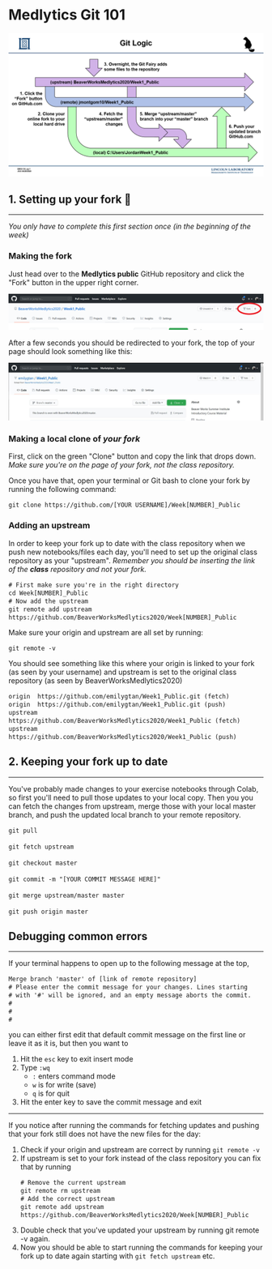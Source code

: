 # Medlytics Git 101

![](https://raw.githubusercontent.com/BeaverWorksMedlytics2020/Data_public/master/Images/Week1/gitlogic.png)

## 1. Setting up your fork 🍴
---
*You only have to complete this first section once (in the beginning of the week)*

### Making the fork 
Just head over to the **Medlytics public** GitHub repository and click the "Fork" button in the upper right corner. 

![](https://raw.githubusercontent.com/BeaverWorksMedlytics2020/Data_public/master/Images/Week1/colab2.png)

After a few seconds you should be redirected to your fork, the top of your page should look something like this:

![](https://raw.githubusercontent.com/BeaverWorksMedlytics2020/Data_public/master/Images/Week1/colab3.JPG)

### Making a local clone of *your fork*
First, click on the green "Clone" button and copy the link that drops down. *Make sure you're on the page of your fork, not the class repository.* 

Once you have that, open your terminal or Git bash to clone your fork by running the following command:

```
git clone https://github.com/[YOUR USERNAME]/Week[NUMBER]_Public
```

### Adding an upstream

In order to keep your fork up to date with the class repository when we push new notebooks/files each day, you'll need to set up the original class repository as your "upstream". *Remember you should be inserting the link of the **class** repository and not your fork.*

```
# First make sure you're in the right directory
cd Week[NUMBER]_Public
# Now add the upstream
git remote add upstream https://github.com/BeaverWorksMedlytics2020/Week[NUMBER]_Public
```

Make sure your origin and upstream are all set by running:

```
git remote -v
```

You should see something like this where your origin is linked to your fork (as seen by your username) and upstream is set to the original class repository (as seen by BeaverWorksMedlytics2020)

```
origin  https://github.com/emilygtan/Week1_Public.git (fetch)
origin  https://github.com/emilygtan/Week1_Public.git (push)
upstream        https://github.com/BeaverWorksMedlytics2020/Week1_Public (fetch)
upstream        https://github.com/BeaverWorksMedlytics2020/Week1_Public (push)
```

## 2. Keeping your fork up to date
---
You've probably made changes to your exercise notebooks through Colab, so first you'll need to pull those updates to your local copy. Then you you can fetch the changes from upstream, merge those with your local master branch, and push the updated local branch to your remote repository.

```
git pull

git fetch upstream

git checkout master

git commit -m "[YOUR COMMIT MESSAGE HERE]"

git merge upstream/master master

git push origin master
```

## Debugging common errors
---
If your terminal happens to open up to the following message at the top,

```
Merge branch 'master' of [link of remote repository]
# Please enter the commit message for your changes. Lines starting
# with '#' will be ignored, and an empty message aborts the commit.
#
#
#
```

you can either first edit that default commit message on the first line or leave it as it is, but then you want to
1. Hit the `esc` key to exit insert mode
2. Type `:wq`
	- `:` enters command mode
	- `w` is for write (save)
	- `q` is for quit
3. Hit the enter key to save the commit message and exit

---
If you notice after running the commands for fetching updates and pushing that your fork still does not have the new files for the day:

1. Check if your origin and upstream are correct by running `git remote -v`
2. If upstream is set to your fork instead of the class repository you can fix that by running
	```
	# Remove the current upstream
	git remote rm upstream
	# Add the correct upstream
	git remote add upstream https://github.com/BeaverWorksMedlytics2020/Week[NUMBER]_Public
	```
3. Double check that you've updated your upstream by running git remote -v again.
4. Now you should be able to start running the commands for keeping your fork up to date again starting with `git fetch upstream` etc.
